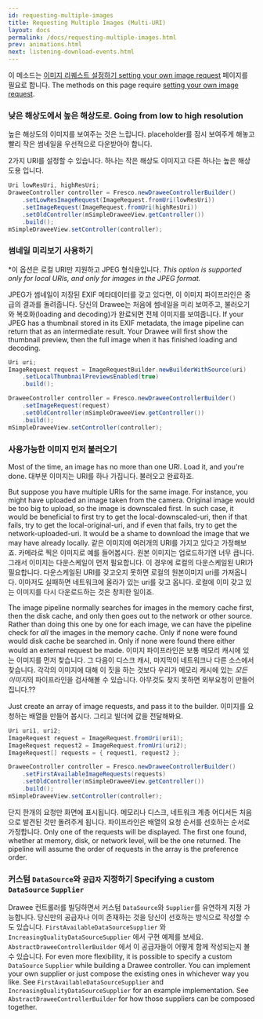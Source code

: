 ```yaml
---
id: requesting-multiple-images
title: Requesting Multiple Images (Multi-URI)
layout: docs
permalink: /docs/requesting-multiple-images.html
prev: animations.html
next: listening-download-events.html
---
```

이 메소드는 [이미지 리퀘스트 설정하기 setting your own image request](using-controllerbuilder.html) 페이지를 필요로 합니다.
The methods on this page require [setting your own image request](using-controllerbuilder.html).

### 낮은 해상도에서 높은 해상도로. Going from low to high resolution

높은 해상도의 이미지를 보여주는 것은 느립니다. placeholder를 잠시 보여주게 해놓고 빨리 작은 썸네일을 우선적으로 다운받아야 합니다.

2가지 URI를 설정할 수 있습니다. 하나는 작은 해상도 이미지고 다른 하나는 높은 해상도용 입니다.

```java
Uri lowResUri, highResUri;
DraweeController controller = Fresco.newDraweeControllerBuilder()
    .setLowResImageRequest(ImageRequest.fromUri(lowResUri))
    .setImageRequest(ImageRequest.fromUri(highResUri))
    .setOldController(mSimpleDraweeView.getController())
    .build();
mSimpleDraweeView.setController(controller);
```

### 썸네일 미리보기 사용하기

*이 옵션은 로컬 URI만 지원하고 JPEG 형식용입니다.
*This option is supported only for local URIs, and only for images in the JPEG format.*

JPEG가 썸네일이 저장된 EXIF 메타데이터를 갖고 있다면, 이 이미지 파이프라인은 중급의 결과를 돌려줍니다. 당신의 Drawee는 처음에 썸네일을 미리 보여주고, 불러오기와 복호화(loading and decoding)가 완료되면 전체 이미지를 보여줍니다.
If your JPEG has a thumbnail stored in its EXIF metadata, the image pipeline can return that as an intermediate result. Your Drawee will first show the thumbnail preview, then the full image when it has finished loading and decoding.

```java
Uri uri;
ImageRequest request = ImageRequestBuilder.newBuilderWithSource(uri)
    .setLocalThumbnailPreviewsEnabled(true)
    .build();

DraweeController controller = Fresco.newDraweeControllerBuilder()
    .setImageRequest(request)
    .setOldController(mSimpleDraweeView.getController())
    .build();
mSimpleDraweeView.setController(controller);
```


### 사용가능한 이미지 먼저 불러오기


Most of the time, an image has no more than one URI. Load it, and you're done.
대부분 이미지는 URI를 하나 가집니다. 불러오고 완료하죠.

But suppose you have multiple URIs for the same image. For instance, you might have uploaded an image taken from the camera. Original image would be too big to upload, so the image is downscaled first. In such case, it would be beneficial to first try to get the local-downscaled-uri, then if that fails, try to get the local-original-uri, and if even that fails, try to get the network-uploaded-uri. It would be a shame to download the image that we may have already locally. 
같은 이미지에 여러개의 URI를 가지고 있다고 가정해보죠. 카메라로 찍은 이미지로 예를 들어봅시다. 원본 이미지는 업로드하기엔 너무 큽니다. 그래서 이미지는 다운스케일이 먼저 필요합니다. 이 경우에 로컬의 다운스케일된 URI가 필요합니다. 다운스케일된 URI를 갖고오지 못하면 로컬의 원본이미지 uri를 가져옵니다. 이마저도 실패하면 네트워크에 올라가 있는 uri를 갖고 옵니다. 로컬에 이미 갖고 있는 이미지를 다시 다운로드하는 것은  창피한 일이죠.

The image pipeline normally searches for images in the memory cache first, then the disk cache, and only then goes out to the network or other source. Rather than doing this one by one for each image, we can have the pipeline check for *all* the images in the memory cache. Only if none were found would disk cache be searched in. Only if none were found there either would an external request be made.
이미지 파이프라인은 보통 메모리 캐시에 있는 이미지를 먼저 찾습니다. 그 다음이 디스크 캐시, 마지막이 네트워크나 다른 소스에서 찾습니다. 각각의 이미지에 대해 이 짓을 하는 것보다 우리가 메모리 캐시에 있는 *모든 이미지*의 파이프라인을 검사해볼 수 있습니다. 아무것도 찾지 못하면 외부요청이 만들어 집니다.??

Just create an array of image requests, and pass it to the builder.
이미지를 요청하는 배열을 만들어 봅시다. 그리고 빌더에 값을 전달해봐요.

```java
Uri uri1, uri2;
ImageRequest request = ImageRequest.fromUri(uri1);
ImageRequest request2 = ImageRequest.fromUri(uri2);
ImageRequest[] requests = { request1, request2 };

DraweeController controller = Fresco.newDraweeControllerBuilder()
    .setFirstAvailableImageRequests(requests)
    .setOldController(mSimpleDraweeView.getController())
    .build();
mSimpleDraweeView.setController(controller);
```

단지 한개의 요청만 화면에 표시됩니다. 메모리나 디스크, 네트워크 계층 어디서든 처음으로 발견된 것만 돌려주게 됩니다. 파이프라인은 배열의 요청 순서를 선호하는 순서로 가정합니다.
Only one of the requests will be displayed. The first one found, whether at memory, disk, or network level, will be the one returned. The pipeline will assume the order of requests in the array is the preference order.


### 커스텀 `DataSource`와 `공급자` 지정하기 Specifying a custom `DataSource` `Supplier`

Drawee 컨트롤러를 빌딩하면서 커스텀 `DataSource`와 `Supplier`를 유연하게 지정 가능합니다. 당신만의 공급자나 이미 존재하는 것을 당신이 선호하는 방식으로 작성할 수도 있습니다. `FirstAvailableDataSourceSupplier` 와 `IncreasingQualityDataSourceSupplier` 에서 구현 예제를 보세요. `AbstractDraweeControllerBuilder` 에서 이 공급자들이 어떻게 함께 작성되는지 볼 수 있습니다.
For even more flexibility, it is possible to specify a custom `DataSource` `Supplier` while building a Drawee controller. You can implement your own supplier or just compose the existing ones in whichever way you like. See  `FirstAvailableDataSourceSupplier` and `IncreasingQualityDataSourceSupplier` for an example implementation. See `AbstractDraweeControllerBuilder` for how those suppliers can be composed together.

